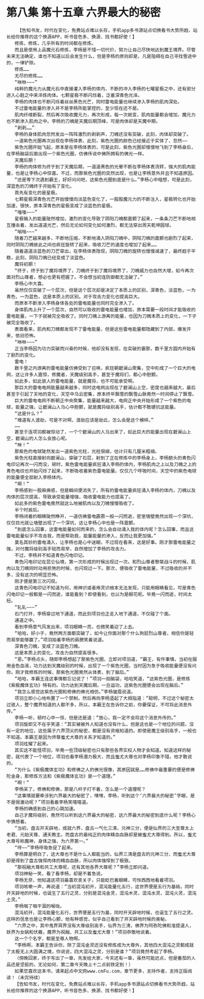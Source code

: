 # 第八集 第十五章 六界最大的秘密
        【告知书友，时代在变化，免费站点难以长存，手机app多书源站点切换看书大势所趋，站长给你推荐的这个换源APP，听书音色多、换源、找书都好使！】
       修炼，修炼，几乎所有的时间都在修炼。
       而且是使用上品魔元石修炼，李杨是不惜一切代价，努力让自己尽快地达到魔王境界。尽管未来无法确定，谁也不知道以后会发生什么，但是李杨的原则却是，凡是阻碍在自己寻找雪途中的，一律铲除。
       修炼……
       无尽的修炼……
       “咻咻~~~”
       纯粹的魔元力从魔元石中直接灌入李杨的体内，不断的冲入李杨的七曜星极之中，还有部分进入心脏之中来淬炼肉体。七颗星极不断闪烁着，泛着深青色光泽。
       李杨的肉体也不断闪烁着丝丝黑色光芒，同时雷电能量也继续渗入李杨的肌肉深处。
       不过雷电能量的渗入并不是李杨所能掌控的，至少现在还不是。
       肌肉纤维断裂，然后再次吸收魔元力，再次形成，每一次蜕变，肌肉能量都会增加，魔元力也不断渗入肌肉之中。李杨的刀魄是天魔后期顶峰，可是肉体却是天魔中期。
       “剥剥……”
       李杨的身体肌肉忽然发出一阵阵激烈的剥剥声，刀魄还没有突破，此刻，肉体却突破了。
       一道紫色光圈再次出现在李杨体表，此刻，紫色光圈的颜色已经接近于实体了，忽然——
       紫色光圈开始飞起，原本是在李杨体表的，可是此刻，紫色光圈却慢慢地飞到了李杨身后，在李杨脑袋后面出现一个紫色光圈，仿佛传说中佛所拥有的佛光一样。
       天魔后期！
       李杨的肉体修为终于到了天魔后期，一道道黑色的光晕不断在李杨体表流转，强大的肌肉能量，也是让李杨心中惊喜。不过，而那紫色光圈的突然出现，也是让李杨意外并且不知道原因。
       “还是等下次遇到霸王，好好问问吧，这紫色光圈到底是什么。”李杨心中暗想，可是此刻，深蓝色的刀魄终于开始有了变化。
       首先有变化的是星极。
       七颗星极深青色光芒开始慢慢向淡蓝色变化了，一股股魔元力的不断注入，星极转化也开始加速，很快，原本深青色的星极变成了淡蓝色的星极。
       “嗤嗤~~~”
       星极输入的能量陡然增加，激烈的变化导致了阴阳刀魄都震颤了起来，一条条刀芒不断地相互撞击着，发出道道光芒，然后无论如何变化如何激烈，都无法穿出周天乾坤圆球。
       “嗡嗡~~~”
       随着刀芒越来越多，不断地压缩，不断地涌入阴阳刀魄中，阴阳刀魄的震颤也剧烈了起来，同时阴阳刀魄彼此之间也疯狂旋转了起来，吸收刀芒的速度也增加了起来……
       随着道道淡蓝色的刀芒穿出，在李杨体表隐现，阴阳刀魄的旋转也慢慢减速了，最终趋于平稳，此刻，阴阳刀魄已经变成了淡蓝色。
       魔将初期！
       “终于，终于到了魔将境界了，刀魄终于到了魔将境界了，刀魄威力也自然大增，如今再次面对烈山尊者，想必也更有把握了。不会想当初连防御都无法破了。”
       李杨心中大喜。
       虽然仅仅突破了一个层次，但是这个层次却是决定了本质上的区别，深青色，淡蓝色，一为青色，一为蓝色，这是本质上的区别。对于攻击力变化也提高巨大。
       而原本不断渗入李杨身体各处的雷电能量也同时完全渗入了。
       身体肌肉上升了一个层次，自然可以吸收的雷电能量也增加，原本需要一段时间才能吸收的雷电能量，一下子就被完全吸收了。同时刀魄上游离的能量，也因为刀魄本质上的变化，一下子被完全吸收了。
       表面看来，肌肉和刀魄都发现不了雷电能量，但是这些雷电能量都隐藏到了内部，爆发开来，依旧恐怖。
       “咻咻~~~”
       正当李杨因为功力突破而兴奋的时候，他却没有发现，在突破的霎那，数千里方圆内开始有了剧烈的变化。
       雷电！
       数千里之内游离的雷电能量仿佛受到了召唤，疯狂朝碧澜山聚集，空中形成了一个巨大的电网，这让许多人震惊，修魔者，天魔级别高手，甚至于魔将们，都心中胆颤。
       如此多，如此骇人的雷电能量，就是魔将，也不可能承受啊。
       那巨大的雷电电网能量越来越多，同时这电网出现在了碧澜山上空，密度也越来越大，最后甚至于引起了天地的变化，天空中乌云密集，原本终年飘雪的飘雪山脉竟然一时间停止了飘雪。
       巨大的雷电电网不断朝正中央聚集，能量越来越大，电网正中央开始形成了一个紫色的电球，能量之强，让碧澜山人马心中胆颤，就是魔将级别高手，估计都不敢硬抗这能量。
       “这是什么？”
       “难道有人渡劫，可是不对啊，渡劫应该是劫云，怎么会是这个模样。”
       ……
       甚至于连项羽都被惊动了，一个个碧澜山的人马出来了，如此巨大的能量出现在碧澜山上空，碧澜山的人怎么会放心呢。
       “咻！”
       那紫色的电球陡然发出一道紫色光柱，光柱很细，估计只有几厘米粗细。
       紫色光柱直接射向碧澜山，穿破了石层，射到了正在修炼中的李杨身上，李杨额头的青色闪电印记再次一闪而没，顿时，紫色雷电能量疯狂涌入李杨的体内，李杨肌肉之上以及刀魄之上的青色电纹也开始闪烁了起来，不断吸收着紫色雷电能量。仅仅几个呼吸时间，天空中的紫色电球的能量便全部射入李杨体内。
       “啊！”
       李杨感到一股麻痹感，但是瞬间便消失了，所有的雷电能量疯狂涌入李杨的体内，刀魄以及肉体的层次提高，导致承受能量增强，吸收雷电能力也提高了。
       如此多的紫色雷电竟然就这么地被肌肉以及刀魄慢慢吸收了。
       半个时辰后。
       李杨闭着的眼睛陡然睁开，一道仿佛雷电霹雳一般一闪而逝，密室墙壁竟然出现一个深坑，仅仅目光就让墙壁出现了一个深坑，这让李杨心中也是一阵震颤。
       “到底怎么回事，这雷电能量如何而来的，怎么会自动涌入我的体内呢？怎么回事，而且这雷电能量似乎不攻击我，而是帮助我，能量能量的渗入，反而让我更加强。”
       莫名其妙的雷电涌入，让李杨也是心中迷糊，不过现在看来，这是好事。刚才那雷电能量之强，对付魔将级别高手轻而易举，自然增加了李杨的攻击力。
       不过，李杨并不知道青色闪电印记。
       青色闪电印记在昆仑仙境，第一次形成的时候出现过一次。和烈山尊者黎桀战斗的时候，肌肉以及刀魄同时动用悲煞的时候，也闪现过一下。那次，便吸收了雷电能量，不过吸收的并不多，没有这次的明显恐怖。
       刚才便是第三次闪现。
       这青色闪电印记不知道为何，用神识或者用灵识根本无法发现，只能用眼睛看见，可是青色闪电印记一般都是一闪而逝，谁能看到？即使看到，也以为是眼花呢。毕竟一闪而逝，时间太短。
       “轧轧~~~”
       石门打开，李杨穿过地下通道，而此刻项羽也正走入地下通道，不仅碰了个面。
       通道之中。
       看到李杨意气风发出来，项羽眼睛一亮，也微笑着迎了上去。
       “哈哈，好小子，竟然两方面都突破了，如今让你面对那个什么狗屁烈山尊者，相信你是轻而易举能够赢了。”项羽拍着李杨的肩膀笑着说道。
       深青色刀魄，变成了淡蓝色刀魄。
       这是本质上的变化，攻击力自然提高很多。
       “恩。”李杨点头，随即李杨想起了那紫色光圈，立即对项羽道，“霸王，有件事情，当初在服用金色血液，功力达到天魔级别的时候，出现了一个紫色光圈，当时因为急于吸收能量便没有问你。刚才我修炼的时候，那紫色光圈竟然从体表，到了脑后。”
       “哈哈，本霸王连这事情都忘记说了！”项羽一拍脑袋，哈哈笑道，“这紫色光圈，是修炼《紫极魔体玄功》特有的。功力达到天魔后期，一旦运功，这紫色光圈便会出现在脑后。”
       “我怎么感觉这紫色光圈和修佛的佛光相仿。”李杨皱眉说道。
       项羽立即小心地布置了一个禁制，然后再向李杨竖起了大拇指道：“聪明，不过这个秘密太过骇人，整个魔界知道的人都不多，所以，本霸王在告诉你之前，你要保证，不可将此消息外传。”
       李杨一听，顿时心中一惊，但是还是道：“放心，我一定不会将这个消息外传的。”
       项羽旋即又不在乎笑道：“其实被被外人知道也没有什么，但是这也是一个地位的问题，没有一定的地位，这些属于六界顶尖的秘密，都是没有资格知道的。即使是魔王级别高手，一般也不知道。本霸王是因为师尊蚩尤大尊的关系才知道的。”
       项羽炫耀了起来。
       其实这不能怪项羽，毕竟一些顶级秘密也只有那些各界实权人物才会知道。知道这样的秘密，就代表了一个地位，项羽也看李杨潜力极大，而且蚩尤大尊也对李杨印象不错，他才敢说的。
       “为什么《紫极魔体玄功》和修佛之人的佛光很像，其原因就是……修佛中最重要的便是修佛陀金身，那修炼方法和《紫极魔体玄功》是一个道理。”
       “啊！”
       李杨呆了，修佛和修佛，那是八杆子打不着，怎么是一个道理呢？
       “这事情就要牵涉到六界最大的秘密了，嘿嘿，李杨，听到这个‘六界最大的秘密’字眼，是不是很激动呢？”项羽看着李杨笑嘻嘻道。
       李杨的确感到自己的心跳加速。
       自己才魔将级别，竟然可以听到这六界最大的秘密，这六界最大的秘密到底什么呢？李杨心中猜想着。
       “当初，盘古开天辟地，成就六界，盘古一气化三清，元神三分，便是仙界的三大至尊太上老君、元始天尊、通天教主。而盘古的最纯正的肉体精血血脉却是被蚩尤大尊得到。所以，蚩尤大尊号称魔神，身体之强，为六界第一。”
       “呼~~”李杨呼吸急促了起来。
       李杨算是明白了，这大尊也不是什么人都能当的，仙界三清是盘古的元神三分，而蚩尤大尊却是得到了盘古强悍肉体的精血血脉，所以肉体强悍到了极致。
       “那祝融大尊和共工大尊呢，还有其他各界大尊呢？”李杨立即问道。
       项羽神秘一笑，看了看李杨，却是不着急说。
       李杨无奈，他知道这项羽最喜欢卖关子，只能眨巴着眼睛，可怜西西地看着项羽。
       项羽咳嗽一声，再说道：“当初混沌初开，混沌能量化五行，这世界便是五行为基础，同时开天辟地的时候，也诞生了五行之灵，分别是混沌金灵，混沌木灵，混沌水灵，混沌火灵，混沌土灵。”
       李杨咽了咽干涸的喉咙。
       混沌初开，混沌能量化五行，世界便是五行为基，同时开天辟地时候，也诞生了五行之灵。这样的信息也是让李杨心颤，他有种感觉，似乎自己看到了开天辟地时候的奥秘。
       “六界之中，其中鬼界冥界没有大尊级别高手，仙界为三清，佛界为阿弥陀佛和准提道人，妖界为女娲和伏羲，魔界为祝融、共工以及蚩尤大尊！”项羽恭敬地说着。
       这一个个名字，都是至尊人物啊。
       “李杨啊，本霸王告诉你，除了混沌金灵还没有修炼成为大尊外，其他四大混沌之灵都成就了太极无上大圆满之境，你说说，四大混沌之灵，分别是谁？”项羽竟然考起了李杨。
       （傍晚回家，终于写出了一章，先发给大家，今天还有一章，虽然可能迟点，但是番茄的人品还是坚挺的，无论如何，第二章今天晚上十二点前铁定到！）
       如果您喜欢这本书，请来起点中文网www.cmFu.com，章节更多，支持作者，支持正版阅读！（未完待续）
       【告知书友，时代在变化，免费站点难以长存，手机app多书源站点切换看书大势所趋，站长给你推荐的这个换源APP，听书音色多、换源、找书都好使！】